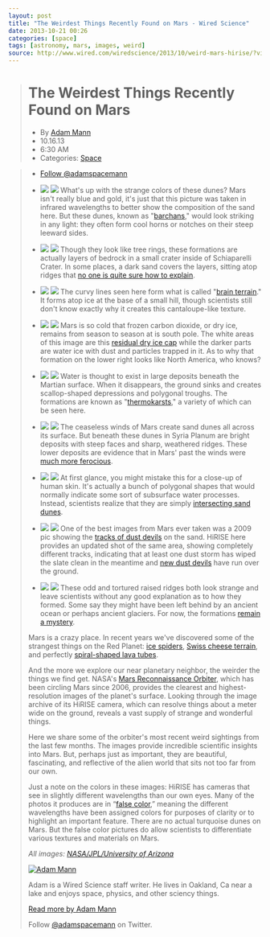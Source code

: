 ```yaml
---
layout: post
title: "The Weirdest Things Recently Found on Mars - Wired Science"
date: 2013-10-21 00:26
categories: [space]
tags: [astronomy, mars, images, weird]
source: http://www.wired.com/wiredscience/2013/10/weird-mars-hirise/?viewall=true
---
```

> The Weirdest Things Recently Found on Mars
> ==========================================
> 
> -   By [Adam Mann](http://www.wired.com/wiredscience/author/adammann930/)
> -   10.16.13
> -   6:30 AM
> -   Categories: [Space](http://www.wired.com/wiredscience/category/space/ "View all posts in Space")


> -   [Follow @adamspacemann](http://twitter.com/adamspacemann)
> 
> -   ![](http://www.wired.com/images/1x1.trans.gif)
>     ![](http://www.wired.com/images_blogs/wiredscience/2013/10/colorfuldunes.jpg)
>     What's up with the strange colors of these dunes? Mars isn't really blue and gold, it's just that this picture was taken in infrared wavelengths to better show the composition of the sand here. But these dunes, known as "[barchans](http://hirise.lpl.arizona.edu/ESP_033272_1400)," would look striking in any light: they often form cool horns or notches on their steep leeward sides.
> -   ![](http://www.wired.com/images/1x1.trans.gif)
>     ![](http://www.wired.com/images_blogs/wiredscience/2013/10/sandrings.jpg)
>     Though they look like tree rings, these formations are actually layers of bedrock in a small crater inside of Schiaparelli Crater. In some places, a dark sand covers the layers, sitting atop ridges that [no one is quite sure how to explain](http://hirise.lpl.arizona.edu/ESP_032836_1790).
> -   ![](http://www.wired.com/images/1x1.trans.gif)
>     ![](http://www.wired.com/images_blogs/wiredscience/2013/10/brainterrain.jpg)
>     The curvy lines seen here form what is called "[brain terrain](http://hirise.lpl.arizona.edu/ESP_033165_2195)." It forms atop ice at the base of a small hill, though scientists still don't know exactly why it creates this cantaloupe-like texture.
> -   ![](http://www.wired.com/images/1x1.trans.gif)
>     ![](http://www.wired.com/images_blogs/wiredscience/2013/10/southpolecap.jpg)
>     Mars is so cold that frozen carbon dioxide, or dry ice, remains from season to season at is south pole. The white areas of this image are this [residual dry ice cap](http://hirise.lpl.arizona.edu/ESP_032487_0895) while the darker parts are water ice with dust and particles trapped in it. As to why that formation on the lower right looks like North America, who knows?
> -   ![](http://www.wired.com/images/1x1.trans.gif)
>     ![](http://www.wired.com/images_blogs/wiredscience/2013/10/groundcracks.jpg)
>     Water is thought to exist in large deposits beneath the Martian surface. When it disappears, the ground sinks and creates scallop-shaped depressions and polygonal troughs. The formations are known as "[thermokarsts](http://hirise.lpl.arizona.edu/ESP_032108_2240)," a variety of which can be seen here.
> -   ![](http://www.wired.com/images/1x1.trans.gif)
>     ![](http://www.wired.com/images_blogs/wiredscience/2013/10/strangedeposits.jpg)
>     The ceaseless winds of Mars create sand dunes all across its surface. But beneath these dunes in Syria Planum are bright deposits with steep faces and sharp, weathered ridges. These lower deposits are evidence that in Mars' past the winds were [much more ferocious](http://hirise.lpl.arizona.edu/ESP_032735_1680).
> -   ![](http://www.wired.com/images/1x1.trans.gif)
>     ![](http://www.wired.com/images_blogs/wiredscience/2013/10/polygondunes.jpg)
>     At first glance, you might mistake this for a close-up of human skin. It's actually a bunch of polygonal shapes that would normally indicate some sort of subsurface water processes. Instead, scientists realize that they are simply [intersecting sand dunes](http://hirise.lpl.arizona.edu/ESP_031138_1380).
> -   ![](http://www.wired.com/images/1x1.trans.gif)
>     ![](http://www.wired.com/images_blogs/wiredscience/2013/10/dustdeviltracks.jpg)
>     One of the best images from Mars ever taken was a 2009 pic showing the [tracks of dust devils](http://www.uahirise.org/ESP_014426_2070) on the sand. HiRISE here provides an updated shot of the same area, showing completely different tracks, indicating that at least one dust storm has wiped the slate clean in the meantime and [new dust devils](http://hirise.lpl.arizona.edu/ESP_031199_2070) have run over the ground.
> -   ![](http://www.wired.com/images/1x1.trans.gif)
>     ![](http://www.wired.com/images_blogs/wiredscience/2013/10/oddridges.jpg)
>     These odd and tortured raised ridges both look strange and leave scientists without any good explanation as to how they formed. Some say they might have been left behind by an ancient ocean or perhaps ancient glaciers. For now, the formations [remain a mystery](http://hirise.lpl.arizona.edu/ESP_031268_2115).
> 
> Mars is a crazy place. In recent years we've discovered some of the strangest things on the Red Planet: [ice spiders](http://hirise.lpl.arizona.edu/ESP_020914_0930), [Swiss cheese terrain](http://www.wired.com/wiredscience/2011/03/happy-birthday-mro/?pid=1098), and perfectly [spiral-shaped lava tubes](http://www.wired.com/wiredscience/2012/04/mars-lava-coils/).
> 
> And the more we explore our near planetary neighbor, the weirder the things we find get. NASA's [Mars Reconnaissance Orbiter](http://mars.jpl.nasa.gov/mro/), which has been circling Mars since 2006, provides the clearest and highest-resolution images of the planet's surface. Looking through the image archive of its HiRISE camera, which can resolve things about a meter wide on the ground, reveals a vast supply of strange and wonderful things.
> 
> Here we share some of the orbiter's most recent weird sightings from the last few months. The images provide incredible scientific insights into Mars. But, perhaps just as important, they are beautiful, fascinating, and reflective of the alien world that sits not too far from our own.
> 
> Just a note on the colors in these images: HiRISE has cameras that see in slightly different wavelengths than our own eyes. Many of the photos it produces are in “[false color](http://hirise.lpl.arizona.edu/faq/#False%20Color),” meaning the different wavelengths have been assigned colors for purposes of clarity or to highlight an important feature. There are no actual turquoise dunes on Mars. But the false color pictures do allow scientists to differentiate various textures and materials on Mars.
> 
> *All images: [NASA/JPL/University of Arizona](http://hirise.lpl.arizona.edu/)*
> 
> [![Adam Mann](http://www.wired.com/wiredscience/wp-content/gallery/biopics/mesmall.jpg)](http://www.wired.com/wiredscience/author/adammann930/ "Read more by Adam Mann")
> 
> Adam is a Wired Science staff writer. He lives in Oakland, Ca near a lake and enjoys space, physics, and other sciency things.
> 
> [Read more by Adam Mann](http://www.wired.com/wiredscience/author/adammann930/)
> 
> Follow [@adamspacemann](http://www.twitter.com/adamspacemann) on Twitter.
> 

